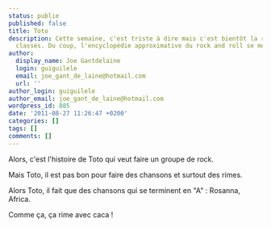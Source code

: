 ```yaml
---
status: publie
published: false
title: Toto
description: Cette semaine, c'est triste à dire mais c'est bientôt la rentrée des
  classes. Du coup, l'encyclopédie approximative du rock and roll se met au niveau...
author:
  display_name: Joe Gantdelaine
  login: guiguilele
  email: joe_gant_de_laine@hotmail.com
  url: ''
author_login: guiguilele
author_email: joe_gant_de_laine@hotmail.com
wordpress_id: 885
date: '2011-08-27 11:26:47 +0200'
categories: []
tags: []
comments: []
---
```

Alors, c'est l'histoire de Toto qui veut faire un groupe de rock.

Mais Toto, il est pas bon pour faire des chansons et surtout des rimes.

Alors Toto, il fait que des chansons qui se terminent en "A" : Rosanna, Africa.

Comme ça, ça rime avec caca !
